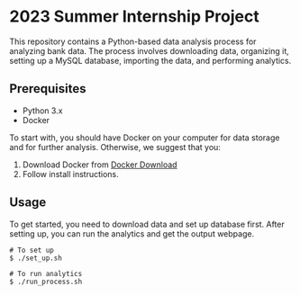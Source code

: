 # 2023 Summer Internship Project

This repository contains a Python-based data analysis process for analyzing bank data. The process involves downloading data, organizing it, setting up a MySQL database, importing the data, and performing analytics.

## Prerequisites
- Python 3.x
- Docker
  
To start with, you should have Docker on your computer for data storage and for further analysis. Otherwise, we suggest that you:
1. Download Docker from [Docker Download](https://www.docker.com/products/docker-desktop/)
2. Follow install instructions.

## Usage
To get started, you need to download data and set up database first. After setting up, you can run the analytics and get the output webpage.
```
# To set up
$ ./set_up.sh

# To run analytics
$ ./run_process.sh
```